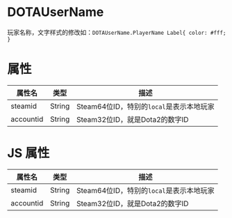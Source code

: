 # DOTAUserName
玩家名称，文字样式的修改如：`DOTAUserName.PlayerName Label{ color: #fff; }`
# 属性
属性名|类型|描述
--|--|--
steamid|String|Steam64位ID，特别的`local`是表示本地玩家
accountid|String|Steam32位ID，就是Dota2的数字ID
# JS 属性
属性名|类型|描述
--|--|--
steamid|String|Steam64位ID，特别的`local`是表示本地玩家
accountid|String|Steam32位ID，就是Dota2的数字ID
